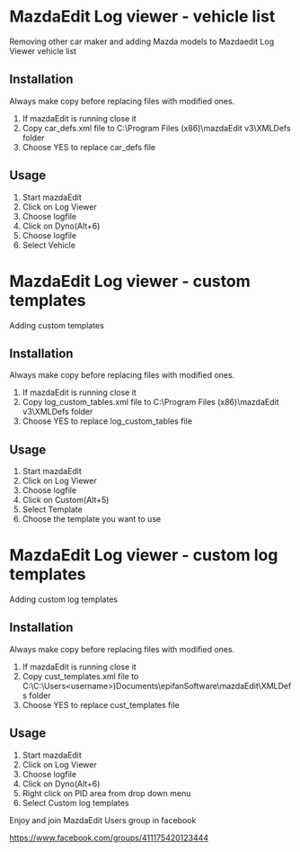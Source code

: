 # MazdaEdit Log viewer - vehicle list

Removing other car maker and adding Mazda models to Mazdaedit Log Viewer vehicle list

## Installation

Always make copy before replacing files with modified ones.

1. If mazdaEdit is running close it
2. Copy car_defs.xml file to C:\Program Files (x86)\mazdaEdit v3\XMLDefs folder
3. Choose YES to replace car_defs file

## Usage

1. Start mazdaEdit
2. Click on Log Viewer
3. Choose logfile
4. Click on Dyno(Alt+6)
5. Choose logfile
6. Select Vehicle

# MazdaEdit Log viewer - custom templates

Adding custom templates

## Installation

Always make copy before replacing files with modified ones.

1. If mazdaEdit is running close it
2. Copy log_custom_tables.xml file to C:\Program Files (x86)\mazdaEdit v3\XMLDefs folder
3. Choose YES to replace log_custom_tables file

## Usage

1. Start mazdaEdit
2. Click on Log Viewer
3. Choose logfile
4. Click on Custom(Alt+5)
5. Select Template
6. Choose the template you want to use

# MazdaEdit Log viewer - custom log templates

Adding custom log templates

## Installation

Always make copy before replacing files with modified ones.

1. If mazdaEdit is running close it
2. Copy cust_templates.xml file to C:\C:\Users\<username>\)Documents\epifanSoftware\mazdaEdit\XMLDefs folder
3. Choose YES to replace cust_templates file

## Usage

1. Start mazdaEdit
2. Click on Log Viewer
3. Choose logfile
4. Click on Dyno(Alt+6)
5. Right click on PID area from drop down menu
6. Select Custom log templates

Enjoy and join MazdaEdit Users group in facebook

https://www.facebook.com/groups/411175420123444
